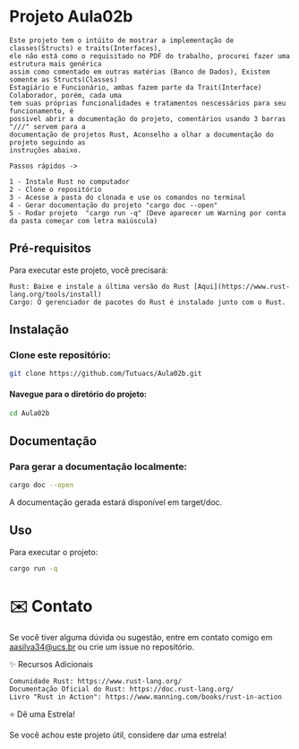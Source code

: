 # Projeto Aula02b

    Este projeto tem o intúito de mostrar a implementação de classes(Structs) e traits(Interfaces),
    ele não está como o requisitado no PDF do trabalho, procurei fazer uma estrutura mais genérica
    assim como comentado em outras matérias (Banco de Dados), Existem somente as Structs(Classes)
    Estagiário e Funcionário, ambas fazem parte da Trait(Interface) Colaborador, porém, cada uma
    tem suas próprias funcionalidades e tratamentos nescessários para seu funcionamento, é
    possivel abrir a documentação do projeto, comentários usando 3 barras "///" servem para a
    documentação de projetos Rust, Aconselho a olhar a documentação do projeto seguindo as
    instruções abaixo.

    Passos rápidos ->

    1 - Instale Rust no computador
    2 - Clone o repositório
    3 - Acesse a pasta do clonada e use os comandos no terminal
    4 - Gerar documentação do projeto "cargo doc --open"
    5 - Rodar projeto  "cargo run -q" (Deve aparecer um Warning por conta da pasta começar com letra maiúscula)

## Pré-requisitos

Para executar este projeto, você precisará:

    Rust: Baixe e instale a última versão do Rust [Aqui](https://www.rust-lang.org/tools/install)
    Cargo: O gerenciador de pacotes do Rust é instalado junto com o Rust.

## Instalação

### Clone este repositório:

```bash
git clone https://github.com/Tutuacs/Aula02b.git
```

#### Navegue para o diretório do projeto:

```bash
cd Aula02b
```

## Documentação

### Para gerar a documentação localmente:

```bash
cargo doc --open
```

A documentação gerada estará disponível em target/doc.

## Uso

Para executar o projeto:

```bash
cargo run -q
```

# ✉️ Contato

Se você tiver alguma dúvida ou sugestão, entre em contato comigo em aasilva34@ucs.br ou crie um issue no repositório.

✨ Recursos Adicionais

    Comunidade Rust: https://www.rust-lang.org/
    Documentação Oficial do Rust: https://doc.rust-lang.org/
    Livro "Rust in Action": https://www.manning.com/books/rust-in-action

⭐️ Dê uma Estrela!

Se você achou este projeto útil, considere dar uma estrela!
